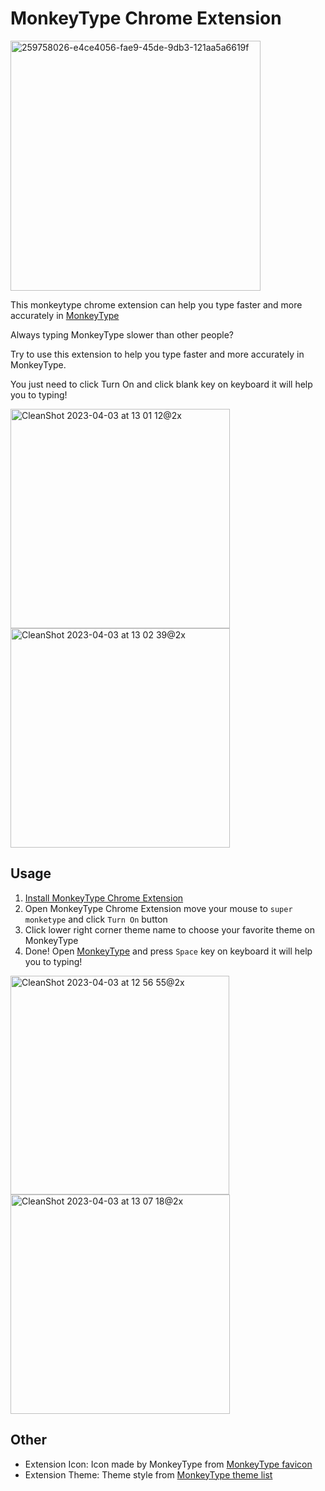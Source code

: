 # MonkeyType Chrome Extension

<img width="400" alt="259758026-e4ce4056-fae9-45de-9db3-121aa5a6619f" src="https://github.com/monkeytype-hub/monkeytype-chrome-extension/assets/92412722/9a8cf31b-7612-4673-941d-f0ca0cefa5bf">

This monkeytype chrome extension can help you type faster and more accurately in [MonkeyType](https://monkeytype.com/)

Always typing MonkeyType slower than other people?

Try to use this extension to help you type faster and more accurately in MonkeyType.

You just need to click Turn On and click blank key on keyboard it will help you to typing!

<img width="351" alt="CleanShot 2023-04-03 at 13 01 12@2x" src="https://github.com/monkeytype-hub/monkeytype-chrome-extension/assets/92412722/727f913f-f2c0-4643-b78e-b20d9a46025c">
<img width="351" alt="CleanShot 2023-04-03 at 13 02 39@2x" src="https://github.com/monkeytype-hub/monkeytype-chrome-extension/assets/92412722/582879ee-d0e8-4871-a1d5-e4ce7b39d15c">

## Usage

1. [Install MonkeyType Chrome Extension](https://chrome.google.com/webstore/detail/monkeytype-extension/ekkfdhandgcjdkdlfppjkedoaiiccdaa?hl=en&authuser=0)
2. Open MonkeyType Chrome Extension move your mouse to `super monketype` and click `Turn On` button
3. Click lower right corner theme name to choose your favorite theme on MonkeyType
4. Done! Open [MonkeyType](https://monkeytype.com/) and press `Space` key on keyboard it will help you to typing!

<img width="350" alt="CleanShot 2023-04-03 at 12 56 55@2x" src="https://github.com/monkeytype-hub/monkeytype-chrome-extension/assets/92412722/0ed45fc4-19a1-4e30-b1b8-f51f4e934b7b">
<img width="351" alt="CleanShot 2023-04-03 at 13 07 18@2x" src="https://github.com/monkeytype-hub/monkeytype-chrome-extension/assets/92412722/bd8003c4-af54-4c6f-bf12-c4483388f66c">

## Other

-   Extension Icon: Icon made by MonkeyType from [MonkeyType favicon](https://raw.githubusercontent.com/monkeytypegame/monkeytype/master/frontend/static/images/favicon/favicon.ico)
-   Extension Theme: Theme style from [MonkeyType theme list](https://github.com/monkeytypegame/monkeytype/blob/master/frontend/static/themes/_list.json)
